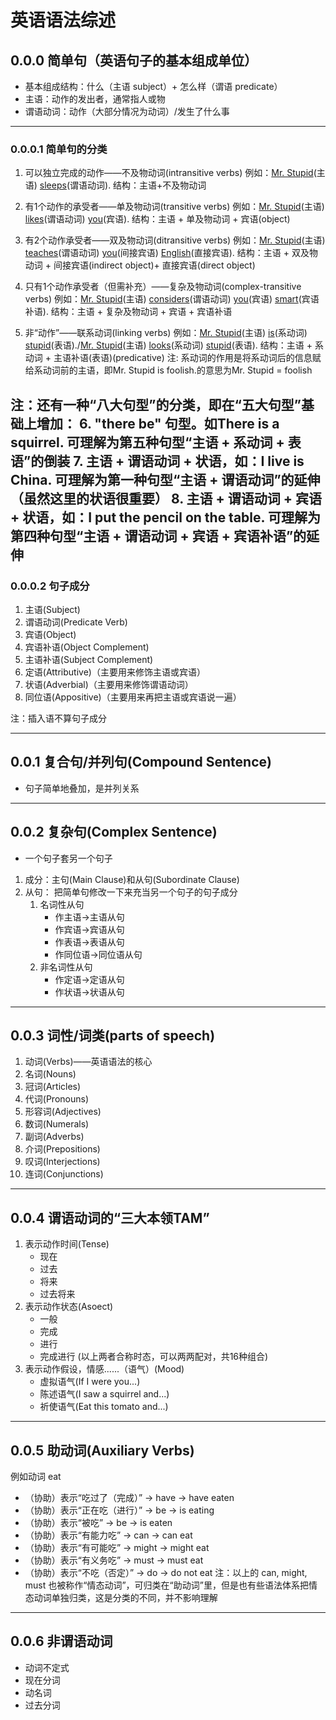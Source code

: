 # 英语语法综述

## 0.0.0 简单句（英语句子的基本组成单位）
- 基本组成结构：什么（主语 subject）+ 怎么样（谓语 predicate）
- 主语：动作的发出者，通常指人或物
- 谓语动词：动作（大部分情况为动词）/发生了什么事
---
### 0.0.0.1 简单句的分类
1. 可以独立完成的动作——不及物动词(intransitive verbs) 
例如：<u>Mr. Stupid</u>(主语) <u>sleeps</u>(谓语动词).
结构：主语+不及物动词

2. 有1个动作的承受者——单及物动词(transitive verbs)
例如：<u>Mr. Stupid</u>(主语) <u>likes</u>(谓语动词) <u>you</u>(宾语).
结构：主语 + 单及物动词 + 宾语(object)

3. 有2个动作承受者——双及物动词(ditransitive verbs)
例如：<u>Mr. Stupid</u>(主语) <u>teaches</u>(谓语动词) <u>you</u>(间接宾语) <u>English</u>(直接宾语).
结构：主语 + 双及物动词  + 间接宾语(indirect object)+ 直接宾语(direct object)

4. 只有1个动作承受者（但需补充）——复杂及物动词(complex-transitive verbs)
例如：<u>Mr. Stupid</u>(主语) <u>considers</u>(谓语动词) <u>you</u>(宾语) <u>smart</u>(宾语补语).
结构：主语 + 复杂及物动词 + 宾语 + 宾语补语

5. 非“动作”——联系动词(linking verbs)
例如：<u>Mr. Stupid</u>(主语) <u>is</u>(系动词) <u>stupid</u>(表语)./<u>Mr. Stupid</u>(主语) <u>looks</u>(系动词) <u>stupid</u>(表语).
结构：主语 + 系动词 + 主语补语(表语)(predicative)
注: 系动词的作用是将系动词后的信息赋给系动词前的主语，即Mr. Stupid is foolish.的意思为Mr. Stupid = foolish

注：还有一种“八大句型”的分类，即在“五大句型”基础上增加：
6. "there be" 句型。如There is a squirrel. 可理解为第五种句型“主语 + 系动词 + 表语”的倒装
7. 主语 + 谓语动词 + 状语，如：I live is China. 可理解为第一种句型“主语 + 谓语动词”的延伸（虽然这里的状语很重要）
8. 主语 + 谓语动词 + 宾语 + 状语，如：I put the pencil on the table. 可理解为第四种句型“主语 + 谓语动词 + 宾语 + 宾语补语”的延伸
---
### 0.0.0.2 句子成分
1. 主语(Subject)
2. 谓语动词(Predicate Verb)
3. 宾语(Object)
4. 宾语补语(Object Complement)
5. 主语补语(Subject Complement)
6. 定语(Attributive)（主要用来修饰主语或宾语）
7. 状语(Adverbial)（主要用来修饰谓语动词）
8. 同位语(Appositive)（主要用来再把主语或宾语说一遍）

注：插入语不算句子成分

---
## 0.0.1 复合句/并列句(Compound Sentence)
- 句子简单地叠加，是并列关系
---
## 0.0.2 复杂句(Complex Sentence)
- 一个句子套另一个句子
1. 成分：主句(Main Clause)和从句(Subordinate Clause) 
2. 从句： 把简单句修改一下来充当另一个句子的句子成分
	1. 名词性从句
		- 作主语->主语从句
		- 作宾语->宾语从句
		- 作表语->表语从句
		- 作同位语->同位语从句
	2. 非名词性从句
		- 作定语->定语从句
		- 作状语->状语从句
---
## 0.0.3 词性/词类(parts of speech)
1. 动词(Verbs)——英语语法的核心
2. 名词(Nouns)
3. 冠词(Articles)
4. 代词(Pronouns)
5. 形容词(Adjectives)
6. 数词(Numerals)
7. 副词(Adverbs)
8. 介词(Prepositions)
9. 叹词(Interjections)
10. 连词(Conjunctions)
---
## 0.0.4 谓语动词的“三大本领TAM”
1. 表示动作时间(Tense)
	- 现在
	- 过去
	- 将来
	- 过去将来
2. 表示动作状态(Asoect)
	- 一般
	- 完成
	- 进行
	- 完成进行
(以上两者合称时态，可以两两配对，共16种组合)
3. 表示动作假设，情感......（语气）(Mood)
	- 虚拟语气(If I were you...)
	- 陈述语气(I saw a squirrel and...)
	- 祈使语气(Eat this tomato and...)
---
## 0.0.5 助动词(Auxiliary Verbs)
例如动词 eat
- （协助）表示“吃过了（完成）”  -> have -> have eaten
- （协助）表示“正在吃（进行）”  -> be -> is eating
- （协助）表示“被吃”  -> be -> is eaten
- （协助）表示“有能力吃”  -> can -> can eat
- （协助）表示“有可能吃”  -> might -> might eat
- （协助）表示“有义务吃”  -> must -> must eat
- （协助）表示“不吃（否定）”  -> do -> do not eat
注：以上的 can, might, must 也被称作“情态动词”，可归类在“助动词”里，但是也有些语法体系把情态动词单独归类，这是分类的不同，并不影响理解
---
## 0.0.6 非谓语动词
- 动词不定式
- 现在分词
- 动名词
- 过去分词